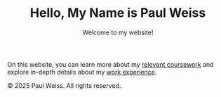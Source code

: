 <!DOCTYPE html>
<html lang="en">
<head>
    

<header>
    <h1>Hello, My Name is Paul Weiss</h1>
    <p>Welcome to my website!</p>
</header>

<main>
    <p>On this website, you can learn more about my <a href="#coursework.html">relevant coursework</a> and explore in-depth details about my <a href="#experience.html">work experience</a>.</p>

</main>

<footer>
    <p>&copy; 2025 Paul Weiss. All rights reserved.</p>
</footer>
</head>
</body>
</html>
